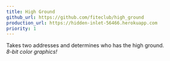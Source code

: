 ```yaml
---
title: High Ground
github_url: https://github.com/fiteclub/high_ground
production_url: https://hidden-inlet-56466.herokuapp.com
priority: 1
---
```

Takes two addresses and determines who has the high ground.<br>
*8-bit color graphics!*
